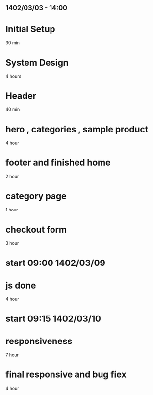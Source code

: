 ## 1402/03/03 - 14:00

# Initial Setup

30 min

# System Design

4 hours

# Header

40 min

# hero , categories , sample product

4 hour

# footer and finished home

2 hour

# category page

1 hour

# checkout form

3 hour

# start 09:00 1402/03/09

# js done

4 hour

# start 09:15 1402/03/10

# responsiveness

7 hour

# final responsive and bug fiex

4 hour
